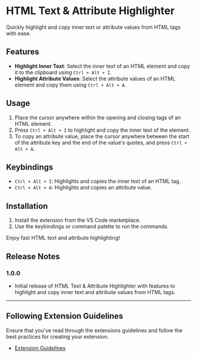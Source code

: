 # HTML Text & Attribute Highlighter

Quickly highlight and copy inner text or attribute values from HTML tags with ease. 

## Features

- **Highlight Inner Text**: Select the inner text of an HTML element and copy it to the clipboard using `Ctrl + Alt + I`.
- **Highlight Attribute Values**: Select the attribute values of an HTML element and copy them using `Ctrl + Alt + A`.

## Usage

1. Place the cursor anywhere within the opening and closing tags of an HTML element.
2. Press `Ctrl + Alt + I` to highlight and copy the inner text of the element.
3. To copy an attribute value, place the cursor anywhere between the start of the attribute key and the end of the value's quotes, and press `Ctrl + Alt + A`.

## Keybindings

- `Ctrl + Alt + I`: Highlights and copies the inner text of an HTML tag.
- `Ctrl + Alt + A`: Highlights and copies an attribute value.

## Installation

1. Install the extension from the VS Code marketplace.
2. Use the keybindings or command palette to run the commands.

Enjoy fast HTML text and attribute highlighting!

## Release Notes

### 1.0.0

- Initial release of HTML Text & Attribute Highlighter with features to highlight and copy inner text and attribute values from HTML tags.

---

## Following Extension Guidelines

Ensure that you've read through the extensions guidelines and follow the best practices for creating your extension.

* [Extension Guidelines](https://code.visualstudio.com/api/references/extension-guidelines)
